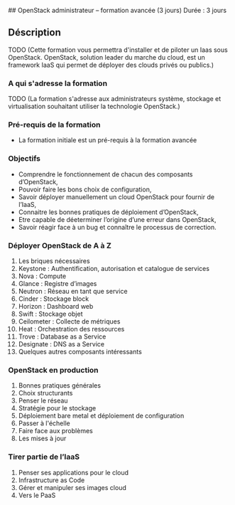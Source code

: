 ## OpenStack administrateur – formation avancée (3 jours)
Durée : 3 jours

## Déscription

TODO (Cette formation vous permettra d'installer et de piloter un Iaas sous OpenStack. OpenStack, solution leader du marche du cloud, est un framework IaaS qui permet de déployer des clouds privés ou publics.)

### A qui s'adresse la formation

TODO (La formation s'adresse aux administrateurs système, stockage et virtualisation souhaitant utiliser la technologie OpenStack.)

### Pré-requis de la formation

* La formation initiale est un pré-requis à la formation avancée

### Objectifs

* Comprendre le fonctionnement de chacun des composants d’OpenStack,
* Pouvoir faire les bons choix de configuration,
* Savoir déployer manuellement un cloud OpenStack pour fournir de l’IaaS,
* Connaitre les bonnes pratiques de déploiement d’OpenStack,
* Etre capable de déeterminer l’origine d’une erreur dans OpenStack,
* Savoir réagir face à un bug et connaître le processus de correction.

### Déployer OpenStack de A à Z

1. Les briques nécessaires
2. Keystone : Authentification, autorisation et catalogue de services
3. Nova : Compute
4. Glance : Registre d’images
5. Neutron : Réseau en tant que service
6. Cinder : Stockage block
7. Horizon : Dashboard web
8. Swift : Stockage objet
9. Ceilometer : Collecte de métriques
10. Heat : Orchestration des ressources
11. Trove : Database as a Service
12. Designate : DNS as a Service
13. Quelques autres composants intéressants

### OpenStack en production
1. Bonnes pratiques générales
2. Choix structurants
3. Penser le réseau
4. Stratégie pour le stockage
5. Déploiement bare metal et déploiement de configuration
6. Passer à l'échelle
7. Faire face aux problèmes
8. Les mises à jour

### Tirer partie de l’IaaS

1. Penser ses applications pour le cloud
2. Infrastructure as Code
3. Gérer et manipuler ses images cloud
4. Vers le PaaS

